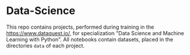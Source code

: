 # Data-Science
This repo contains projects, performed during training in the https://www.dataquest.io/, for specialization "Data Science and Machine Learning with Python". 
All notebooks contain datasets, placed in the directories `data` of each project.

